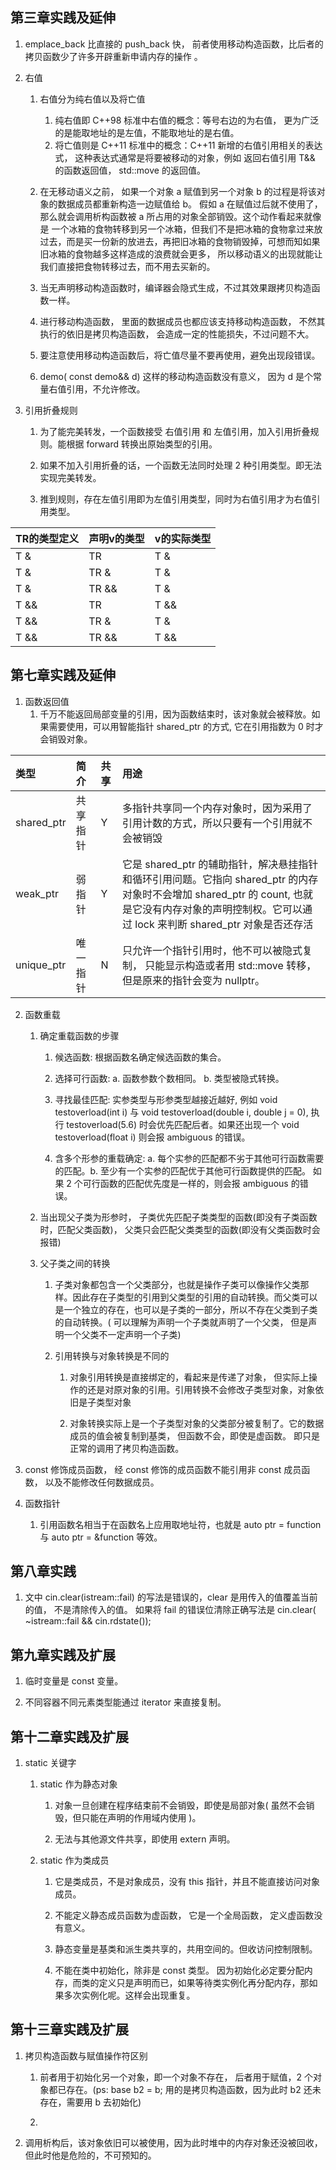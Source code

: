 ## 第三章实践及延伸
1. emplace_back 比直接的 push_back 快， 前者使用移动构造函数，比后者的拷贝函数少了许多开辟重新申请内存的操作 。

2. 右值

    1. 右值分为纯右值以及将亡值
        1. 纯右值即 C++98 标准中右值的概念：等号右边的为右值， 更为广泛的是能取地址的是左值，不能取地址的是右值。
        2. 将亡值则是 C++11 标准中的概念：C++11 新增的右值引用相关的表达式， 这种表达式通常是将要被移动的对象，例如 返回右值引用 T&& 的函数返回值， std::move 的返回值。

    2. 在无移动语义之前， 如果一个对象 a 赋值到另一个对象 b 的过程是将该对象的数据成员都重新构造一边赋值给 b。 假如 a 在赋值过后就不使用了，那么就会调用析构函数被 a 所占用的对象全部销毁。这个动作看起来就像是 一个冰箱的食物转移到另一个冰箱，但我们不是把冰箱的食物拿过来放过去，而是买一份新的放进去，再把旧冰箱的食物销毁掉，可想而知如果旧冰箱的食物越多这样造成的浪费就会更多， 所以移动语义的出现就能让我们直接把食物转移过去，而不用去买新的。

    3. 当无声明移动构造函数时，编译器会隐式生成，不过其效果跟拷贝构造函数一样。

    4. 进行移动构造函数， 里面的数据成员也都应该支持移动构造函数， 不然其执行的依旧是拷贝构造函数， 会造成一定的性能损失，不过问题不大。

    5. 要注意使用移动构造函数后，将亡值尽量不要再使用，避免出现段错误。

    6. demo( const demo&& d) 这样的移动构造函数没有意义， 因为 d 是个常量右值引用，不允许修改。


3. 引用折叠规则

    1. 为了能完美转发，一个函数接受 右值引用 和 左值引用，加入引用折叠规则。能根据 forward 转换出原始类型的引用。
    
    2. 如果不加入引用折叠的话，一个函数无法同时处理 2 种引用类型。即无法实现完美转发。
    
    3. 推到规则，存在左值引用即为左值引用类型，同时为右值引用才为右值引用类型。
    

| TR的类型定义 | 声明v的类型 | v的实际类型 |
|:-- |:-- |:--|
| T & | TR  | T & |
| T & | TR & | T & |
| T & | TR && | T & |
| T && | TR | T && |
| T && | TR & | T & |
| T && | TR && | T && |

## 第七章实践及延伸

1. 函数返回值
    1. 千万不能返回局部变量的引用，因为函数结束时，该对象就会被释放。如果需要使用，可以用智能指针 shared_ptr 的方式, 它在引用指数为 0 时才会销毁对象。


| 类型 | 简介 | 共享 | 用途 |
|:-- |:-- |:-- |:-- |
| shared_ptr | 共享指针 | Y | 多指针共享同一个内存对象时，因为采用了引用计数的方式，所以只要有一个引用就不会被销毁 |
| weak_ptr | 弱指针 | Y | 它是 shared_ptr 的辅助指针，解决悬挂指针和循环引用问题。它指向 shared_ptr 的内存对象时不会增加 shared_ptr 的 count, 也就是它没有内存对象的声明控制权。它可以通过 lock 来判断 shared_ptr 对象是否还存活|
| unique_ptr | 唯一指针 | N | 只允许一个指针引用时，他不可以被隐式复制， 只能显示构造或者用 std::move 转移，但是原来的指针会变为 nullptr。 |

2. 函数重载
    1. 确定重载函数的步骤
        1. 候选函数: 根据函数名确定候选函数的集合。
        
        2. 选择可行函数: a. 函数参数个数相同。 b. 类型被隐式转换。
        
        3. 寻找最佳匹配: 实参类型与形参类型越接近越好, 例如 void testoverload(int i) 与 void testoverload(double i, double j = 0), 执行 testoverload(5.6) 时会优先匹配后者。如果还出现一个 void testoverload(float i) 则会报 ambiguous 的错误。
        
        4. 含多个形参的重载确定: a. 每个实参的匹配都不劣于其他可行函数需要的匹配。b. 至少有一个实参的匹配优于其他可行函数提供的匹配。  如果 2 个可行函数的匹配优先度是一样的，则会报 ambiguous 的错误。
    2. 当出现父子类为形参时， 子类优先匹配子类类型的函数(即没有子类函数时，匹配父类函数)， 父类只会匹配父类类型的函数(即没有父类函数时会报错)

    3. 父子类之间的转换
        1. 子类对象都包含一个父类部分，也就是操作子类可以像操作父类那样。因此存在子类型的引用到父类型的引用的自动转换。而父类可以是一个独立的存在，也可以是子类的一部分，所以不存在父类到子类的自动转换。( 可以理解为声明一个子类就声明了一个父类， 但是声明一个父类不一定声明一个子类)

        2. 引用转换与对象转换是不同的
            1. 对象引用转换是直接绑定的，看起来是传递了对象， 但实际上操作的还是对原对象的引用。引用转换不会修改子类型对象，对象依旧是子类型对象

            2. 对象转换实际上是一个子类型对象的父类部分被复制了。它的数据成员的值会被复制到基类， 但函数不会，即使是虚函数。 即只是正常的调用了拷贝构造函数。

3. const 修饰成员函数， 经 const 修饰的成员函数不能引用非 const 成员函数， 以及不能修改任何数据成员。
            
4. 函数指针
    1. 引用函数名相当于在函数名上应用取地址符，也就是 auto ptr = function 与 auto ptr = &function 等效。
    
    
## 第八章实践

1. 文中 cin.clear(istream::fail) 的写法是错误的，clear 是用传入的值覆盖当前的值， 不是清除传入的值。 如果将 fail 的错误位清除正确写法是 cin.clear( ~istream::fail && cin.rdstate());

## 第九章实践及扩展

1. 临时变量是 const 变量。

2. 不同容器不同元素类型能通过 iterator 来直接复制。

## 第十二章实践及扩展

1. static 关键字
    1. static 作为静态对象
        1. 对象一旦创建在程序结束前不会销毁，即使是局部对象( 虽然不会销毁，但只能在声明的作用域内使用 )。
    
        2. 无法与其他源文件共享，即使用 extern 声明。
    
    1. static 作为类成员
        1. 它是类成员，不是对象成员，没有 this 指针，并且不能直接访问对象成员。
        
        2. 不能定义静态成员函数为虚函数， 它是一个全局函数， 定义虚函数没有意义。
        
        3. 静态变量是基类和派生类共享的，共用空间的。但收访问控制限制。
        
        4. 不能在类中初始化，除非是 const 类型。 因为初始化必定要分配内存，而类的定义只是声明而已，如果等待类实例化再分配内存，那如果多次实例化呢。这样会出现重复。
        
## 第十三章实践及扩展

1. 拷贝构造函数与赋值操作符区别
    1. 前者用于初始化另一个对象，即一个对象不存在， 后者用于赋值，2 个对象都已存在。(ps: base b2 = b; 用的是拷贝构造函数，因为此时 b2 还未存在，需要用 b 去初始化)
    
    2.
        
2. 调用析构后，该对象依旧可以被使用，因为此时堆中的内存对象还没被回收， 但此时他是危险的，不可预知的。